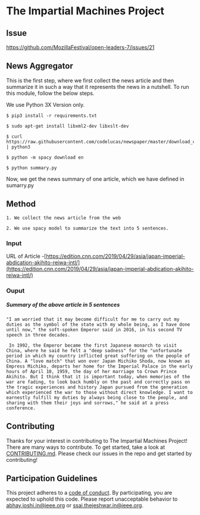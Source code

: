 # The Impartial Machines Project

## Issue
https://github.com/MozillaFestival/open-leaders-7/issues/21

## News Aggregator

This is the first step, where we first collect the news article and then summarize it in such a way that it represents the news in a nutshell. To run this module, follow the below steps.

We use Python 3X Version only.

    $ pip3 install -r requirements.txt
    
    $ sudo apt-get install libxml2-dev libxslt-dev
    
    $ curl https://raw.githubusercontent.com/codelucas/newspaper/master/download_corpora.py | python3

    $ python -m spacy download en

    $ python summary.py

Now, we get the news summary of one article, which we have defined in sumarry.py

## Method

    1. We collect the news article from the web

    2. We use spacy model to summarize the text into 5 sentences.


### Input

URL of Article -[https://edition.cnn.com/2019/04/29/asia/japan-imperial-abdication-akihito-reiwa-intl/](https://edition.cnn.com/2019/04/29/asia/japan-imperial-abdication-akihito-reiwa-intl/)


### Ouput

##### Summary of the above article in 5 sentences
    
	"I am worried that it may become difficult for me to carry out my duties as the symbol of the state with my whole being, as I have done until now," the soft-spoken Emperor said in 2016, in his second TV speech in three decades.

 	 In 1992, the Emperor became the first Japanese monarch to visit China, where he said he felt a "deep sadness" for the "unfortunate period in which my country inflicted great suffering on the people of China. A "love match" that won over Japan Michiko Shoda, now known as Empress Michiko, departs her home for the Imperial Palace in the early hours of April 10, 1959, the day of her marriage to Crown Prince Akihito. But I think that it is important today, when memories of the war are fading, to look back humbly on the past and correctly pass on the tragic experiences and history Japan pursued from the generation which experienced the war to those without direct knowledge. I want to earnestly fulfill my duties by always being close to the people, and sharing with them their joys and sorrows," he said at a press conference.


## Contributing

Thanks for your interest in contributing to The Impartial Machines Project! There are many ways to contribute. To get started, take a look at [CONTRIBUTING.md](CONTRIBUTING.md). Please check our issues in the repo and get started by contributing!

## Participation Guidelines

This project adheres to a [code of conduct](CODE_OF_CONDUCT.md). By participating, you are expected to uphold this code. Please report unacceptable behavior to abhay.joshi.in@ieee.org or ssai.thejeshwar.in@ieee.org.

